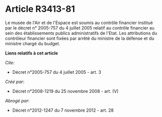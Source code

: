 # Article R3413-81

Le musée de l'Air et de l'Espace est soumis au contrôle financier institué par le décret n° 2005-757 du 4 juillet 2005
relatif au contrôle financier au sein des établissements publics administratifs de l'Etat. Les attributions du contrôleur
financier sont fixées par arrêté du ministre de la défense et du ministre chargé du budget.

**Liens relatifs à cet article**

_Cite_:

  - Décret n°2005-757 du 4 juillet 2005 - art. 3

_Créé par_:

  - Décret n°2008-1219 du 25 novembre 2008 - art. (V)

_Abrogé par_:

  - Décret n°2012-1247 du 7 novembre 2012 - art. 28
